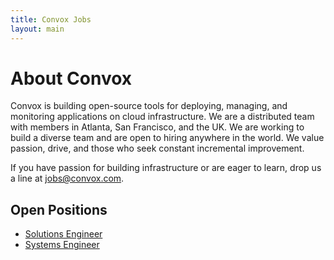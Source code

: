 ```yaml
---
title: Convox Jobs
layout: main
---
```


<h1 class="title">About Convox</h1>

Convox is building open-source tools for deploying, managing, and monitoring applications on cloud infrastructure. We are a distributed team with members in Atlanta, San Francisco, and the UK. We are working to build a diverse team and are open to hiring anywhere in the world. We value passion, drive, and those who seek constant incremental improvement.

If you have passion for building infrastructure or are eager to learn, drop us a line at [jobs@convox.com](mailto:jobs@convox.com).

## Open Positions

* [Solutions Engineer](jobs/solutions-engineer/)
* [Systems Engineer](jobs/systems-engineer/)
